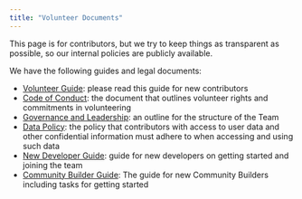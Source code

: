 ```yaml
---
title: "Volunteer Documents"
---
```


This page is for contributors, but we try to keep things as transparent as possible, so our internal policies are publicly available.

We have the following guides and legal documents:

* [Volunteer Guide](/volunteer-documents/guide): please read this guide for new contributors
* [Code of Conduct](/volunteer-documents/code-of-conduct): the document that outlines volunteer rights and commitments in volunteering
* [Governance and Leadership](/volunteer-documents/governance): an outline for the structure of the Team
* [Data Policy](/volunteer-documents/data-policy): the policy that contributors with access to user data and other confidential information must adhere to when accessing and using such data
* [New Developer Guide](/volunteer-documents/new-developer): guide for new developers on getting started and joining the team
* [Community Builder Guide](/volunteer-documents/community-builder): The guide for new Community Builders including tasks for getting started
